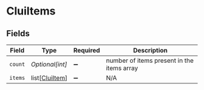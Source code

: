 # CluiItems


## Fields

| Field                                             | Type                                              | Required                                          | Description                                       |
| ------------------------------------------------- | ------------------------------------------------- | ------------------------------------------------- | ------------------------------------------------- |
| `count`                                           | *Optional[int]*                                   | :heavy_minus_sign:                                | number of items present in the items array        |
| `items`                                           | list[[CluiItem](../../models/shared/cluiitem.md)] | :heavy_minus_sign:                                | N/A                                               |